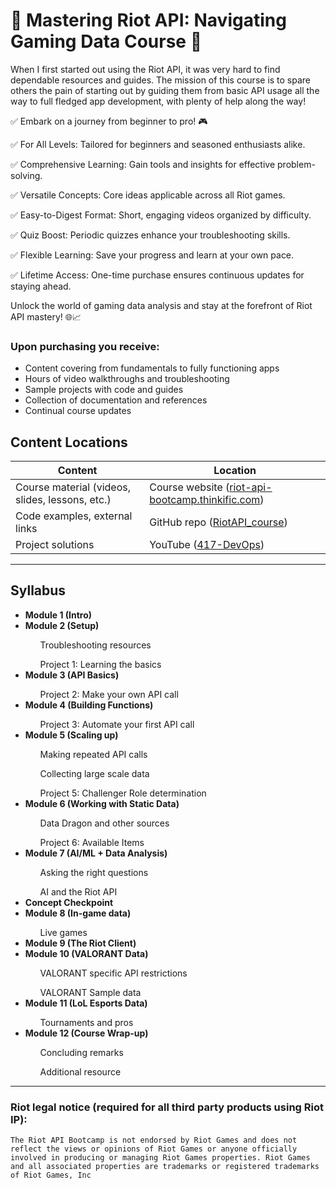 # 🚀 Mastering Riot API: Navigating Gaming Data Course 🚀
When I first started out using the Riot API, it was very hard to find dependable resources and guides. The mission of this course is to spare others the pain of starting out by guiding them from basic API usage all the way to full fledged app development, with plenty of help along the way!

✅ Embark on a journey from beginner to pro! 🎮

✅ For All Levels: Tailored for beginners and seasoned enthusiasts alike.

✅ Comprehensive Learning: Gain tools and insights for effective problem-solving.

✅ Versatile Concepts: Core ideas applicable across all Riot games.

✅ Easy-to-Digest Format: Short, engaging videos organized by difficulty.

✅ Quiz Boost: Periodic quizzes enhance your troubleshooting skills.

✅ Flexible Learning: Save your progress and learn at your own pace.

✅ Lifetime Access: One-time purchase ensures continuous updates for staying ahead.

Unlock the world of gaming data analysis and stay at the forefront of Riot API mastery! 🌐📈


### Upon purchasing you receive:
<ul>
	<li> Content covering from fundamentals to fully functioning apps </li>
	<li> Hours of video walkthroughs and troubleshooting </li>
	<li> Sample projects with code and guides </li>
	<li> Collection of documentation and references </li>
	<li> Continual course updates </li>
</ul>
	
## Content Locations

| <b> Content </b>                                         | <b> Location </b>                                                  |
|-------------------------------------------------|-----------------------------------------------------------|
| Course material (videos, slides, lessons, etc.) | Course website ([riot-api-bootcamp.thinkific.com](https://riot-api-bootcamp.thinkific.com)) |
| Code examples, external links                   | GitHub repo ([RiotAPI_course](https://github.com/417-devops/RiotAPI_course))                              |
| Project solutions                               | YouTube ([417-DevOps](https://www.youtube.com/@417devops/))                                      |

--- 
## Syllabus
<ul>
	<li><b><b> Module 1 (Intro) </b></li></b>
	<li><b><b> Module 2 (Setup) </b></li></b> 
		<ul> Troubleshooting resources </ul>
		<ul> Project 1: Learning the basics </ul>
	<li><b><b> Module 3 (API Basics) </b></li></b>
		<ul> Project 2: Make your own API call </ul>
	<li><b> Module 4 (Building Functions) </b></li></b>
		<ul> Project 3: Automate your first API call </ul>
	<li><b> Module 5 (Scaling up) </b></li></b>
		<ul> Making repeated API calls </ul>
		<ul> Collecting large scale data </ul>
		<ul> Project 5: Challenger Role determination </ul>
	<li><b> Module 6 (Working with Static Data) </b></li></b>
		<ul> Data Dragon and other sources </ul>
		<ul> Project 6: Available Items </ul>
	<li><b> Module 7 (AI/ML + Data Analysis) </b></li></b>
		<ul> Asking the right questions </ul>
		<ul> AI and the Riot API </ul>
	<li><b> Concept Checkpoint </b></li></b>
	<li><b> Module 8 (In-game data) </b></li></b>
		<ul> Live games </ul>
	<li><b> Module 9 (The Riot Client) </b></li></b>
	<li><b> Module 10 (VALORANT Data) </b></li></b>
		<ul> VALORANT specific API restrictions </ul>
		<ul> VALORANT Sample data </ul>
	<li><b> Module 11 (LoL Esports Data) </b></li></b>
		<ul> Tournaments and pros </ul> 
	<li><b> Module 12 (Course Wrap-up) </b></li></b>
		<ul> Concluding remarks </ul>
		<ul> Additional resource </ul>
</ul>

---

### Riot legal notice (required for all third party products using Riot IP):

`The Riot API Bootcamp is not endorsed by Riot Games and does not reflect the views or opinions of Riot Games or anyone officially involved in producing or managing Riot Games properties. Riot Games and all associated properties are trademarks or registered trademarks of Riot Games, Inc`
